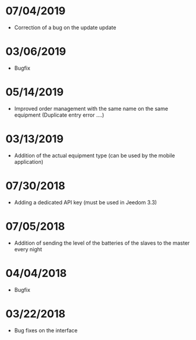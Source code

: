 # 07/04/2019

- Correction of a bug on the update update

# 03/06/2019

- Bugfix

# 05/14/2019

- Improved order management with the same name on the same equipment (Duplicate entry error ....)

# 03/13/2019

- Addition of the actual equipment type (can be used by the mobile application)

# 07/30/2018

- Adding a dedicated API key (must be used in Jeedom 3.3)

# 07/05/2018

- Addition of sending the level of the batteries of the slaves to the master every night

# 04/04/2018

- Bugfix

# 03/22/2018

- Bug fixes on the interface
